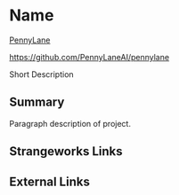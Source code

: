 # Name
[PennyLane](https://pennylane.ai/)

https://github.com/PennyLaneAI/pennylane

Short Description

## Summary
Paragraph description of project.

## Strangeworks Links


## External Links